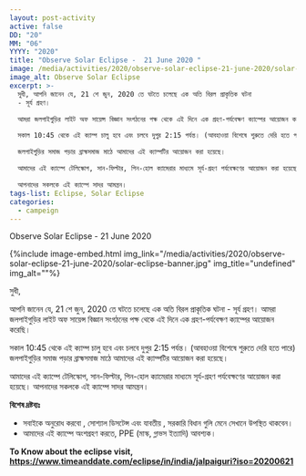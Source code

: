 ```yaml
---
layout: post-activity
active: false
DD: "20"
MM: "06"
YYYY: "2020"
title: "Observe Solar Eclipse -  21 June 2020 "
image: /media/activities/2020/observe-solar-eclipse-21-june-2020/solar-eclipse-banner.jpg
image_alt: Observe Solar Eclipse
excerpt: >-
  সুধী, আপনি জানেন যে, 21 শে জুন, 2020 তে ঘটতে চলেছে এক অতি বিরল প্রাকৃতিক ঘটনা
  - সূর্য গ্রহণ।

  আমরা জলপাইগুড়ির লাইট অফ সায়েন্স বিজ্ঞান সংগঠনের পক্ষ থেকে এই দিনে এক গ্রহণ-পর্যবেক্ষণ ক্যাম্পের আয়োজন করেছি।

  সকাল 10:45 থেকে এই ক্যাম্প চালু হবে এবং চলবে দুপুর 2:15 পর্যন্ত। (আবহাওয়া বিশেষে শুরুতে দেরি হতে পারে)

  জলপাইগুড়ির সমাজ পড়ার ব্রাহ্মসমাজ মাঠে আমাদের এই ক্যাম্পটির আয়োজন করা হয়েছে।

  আমাদের এই ক্যাম্পে টেলিস্কোপ, সান-ফিল্টার, পিন-হোল ক্যামেরার মাধ্যমে সূর্য-গ্রহণ পর্যবেক্ষণের আয়োজন করা হয়েছে।

  আপনাদের সকলকে এই ক্যাম্পে সাদর আমন্ত্রন।
tags-list: Eclipse, Solar Eclipse
categories:
  - campeign
---
```

Observe Solar Eclipse -  21 June 2020 

{%include image-embed.html img_link="/media/activities/2020/observe-solar-eclipse-21-june-2020/solar-eclipse-banner.jpg" img_title="undefined" img_alt=""%}

সুধী, 

   আপনি জানেন যে, 21 শে জুন, 2020 তে ঘটতে চলেছে এক অতি বিরল প্রাকৃতিক ঘটনা - সূর্য গ্রহণ।
আমরা জলপাইগুড়ির লাইট অফ সায়েন্স বিজ্ঞান সংগঠনের পক্ষ থেকে এই দিনে এক গ্রহণ-পর্যবেক্ষণ ক্যাম্পের আয়োজন করেছি।

সকাল 10:45 থেকে এই ক্যাম্প চালু হবে এবং চলবে দুপুর 2:15 পর্যন্ত। (আবহাওয়া বিশেষে শুরুতে দেরি হতে পারে)
জলপাইগুড়ির সমাজ পড়ার ব্রাহ্মসমাজ মাঠে আমাদের এই ক্যাম্পটির আয়োজন করা হয়েছে।

আমাদের এই ক্যাম্পে টেলিস্কোপ, সান-ফিল্টার, পিন-হোল ক্যামেরার মাধ্যমে সূর্য-গ্রহণ পর্যবেক্ষণের আয়োজন করা হয়েছে।
আপনাদের সকলকে এই ক্যাম্পে সাদর আমন্ত্রন।

**বিশেষ দ্রষ্টব্যঃ**

* সবাইকে অনুরোধ করবো , সোশ্যাল ডিসটেন্স এবং যাবতীয় , সরকারি বিধান গুলি মেনে সেখানে উপস্থিত থাকবেন।
* আমাদের এই ক্যাম্পে অংশগ্রহণ করতে, PPE (মাস্ক, গ্লাভস ইত্যাদি) আবশ্যক।

[](https://www.timeanddate.com/eclipse/in/india/jalpaiguri?iso=20200621)

**To Know about the eclipse visit, <https://www.timeanddate.com/eclipse/in/india/jalpaiguri?iso=20200621>**